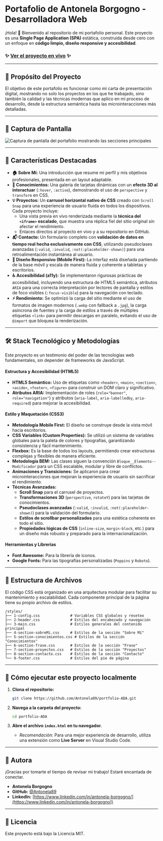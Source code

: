 # Portafolio de Antonela Borgogno - Desarrolladora Web

¡Hola! 👋 Bienvenido al repositorio de mi portafolio personal. Este proyecto es una **Single Page Application (SPA)** estática, construida desde cero con un enfoque en **código limpio, diseño responsive y accesibilidad**.

### ✨ **[Ver el proyecto en vivo](https://[URL-PROYECTO])** ✨

---

## 🚀 Propósito del Proyecto

El objetivo de este portafolio es funcionar como mi carta de presentación digital, mostrando no solo los proyectos en los que he trabajado, sino también la calidad y las técnicas modernas que aplico en mi proceso de desarrollo, desde la estructura semántica hasta las microinteracciones más detalladas.

---

## 📸 Captura de Pantalla

![Captura de pantalla del portafolio mostrando las secciones principales](https://[URL-DE-UNA-CAPTURA-DE-PANTALLA])

---

## 🎯 Características Destacadas

*   **🏠 Sobre Mí:** Una introducción que resume mi perfil y mis objetivos profesionales, presentada en un layout adaptable.
*   **🧠 Conocimientos:** Una galería de tarjetas dinámicas con un **efecto 3D al interactuar** (`:hover`, `:active`), demostrando el uso de `perspective` y `transform` en CSS.
*   **💡 Proyectos:** Un **carrusel horizontal nativo de CSS** creado con `Scroll Snap` para una experiencia de usuario fluida en todos los dispositivos. Cada proyecto incluye:
    *   Una vista previa en vivo renderizada mediante la **técnica del `<iframe>` escalado**, que muestra una réplica fiel del sitio original sin afectar el rendimiento.
    *   Enlaces directos al proyecto en vivo y a su repositorio en GitHub.
*   **📬 Contacto:** Un formulario completo con **validación de datos en tiempo real hecha exclusivamente con CSS**, utilizando pseudoclases avanzadas (`:valid`, `:invalid`, `:not(:placeholder-shown)`) para una retroalimentación instantánea al usuario.
*   **🎨 Diseño Responsivo (Mobile First):** La interfaz está diseñada partiendo de la base móvil y escala de manera fluida y coherente a tabletas y escritorios.
*   **♿ Accesibilidad (a11y):** Se implementaron rigurosas prácticas de accesibilidad, incluyendo una estructura de HTML5 semántica, atributos `ARIA` para una correcta interpretación por lectores de pantalla y estilos de foco visibles (`:focus-visible`) para la navegación con teclado.
*   **⚡ Rendimiento:** Se optimizó la carga del sitio mediante el uso de formatos de imagen modernos (`.webp` con fallback a `.jpg`), la carga asíncrona de fuentes y la carga de estilos a través de múltiples etiquetas `<link>` para permitir descargas en paralelo, evitando el uso de `@import` que bloquea la renderización.

---

## 🛠️ Stack Tecnológico y Metodologías

Este proyecto es un testimonio del poder de las tecnologías web fundamentales, sin depender de frameworks de JavaScript.

#### Estructura y Accesibilidad (HTML5)
*   **HTML5 Semántico:** Uso de etiquetas como `<header>`, `<main>`, `<section>`, `<aside>`, `<footer>`, `<figure>` para construir un DOM claro y significativo.
*   **Atributos ARIA:** Implementación de roles (`role="banner"`, `role="navigation"`) y atributos (`aria-label`, `aria-labelledby`, `aria-required`) para mejorar la accesibilidad.

#### Estilo y Maquetación (CSS3)
*   **Metodología Mobile First:** El diseño se construye desde la vista móvil hacia escritorios.
*   **CSS Variables (Custom Properties):** Se utilizó un sistema de variables globales para la paleta de colores y tipografías, garantizando consistencia y fácil mantenimiento.
*   **Flexbox:** Es la base de todos los layouts, permitiendo crear estructuras complejas y flexibles de manera eficiente.
*   **Metodología BEM:** Las clases siguen la convención `Bloque__Elemento--Modificador` para un CSS escalable, modular y libre de conflictos.
*   **Animaciones y Transiciones:** Se aplicaron para crear microinteracciones que mejoran la experiencia de usuario sin sacrificar el rendimiento.
*   **Técnicas Avanzadas:**
    *   **Scroll Snap** para el carrusel de proyectos.
    *   **Transformaciones 3D** (`perspective`, `rotateY`) para las tarjetas de conocimientos.
    *   **Pseudoclases avanzadas** (`:valid`, `:invalid`, `:not(:placeholder-shown)`) para la validación del formulario.
    *   **Estilos de scrollbar personalizados** para una estética coherente en todo el sitio.
    *   **Propiedades lógicas de CSS** (`inline-size`, `margin-block`, etc.) para un diseño más robusto y preparado para la internacionalización.

#### Herramientas y Librerías
*   **Font Awesome:** Para la librería de iconos.
*   **Google Fonts:** Para las tipografías personalizadas (`Poppins` y `Roboto`).

---

## 📁 Estructura de Archivos

El código CSS está organizado en una arquitectura modular para facilitar su mantenimiento y escalabilidad. Cada componente principal de la página tiene su propio archivo de estilos.

```
/styles/
├── 1-config.css              # Variables CSS globales y reseteo
├── 2-header.css              # Estilos del encabezado y navegación
├── 3-main.css                # Estilos generales del contenido principal
├── 4-section-sobreMi.css     # Estilos de la sección "Sobre Mí"
├── 5-section-conocimientos.css # Estilos de la sección "Conocimientos"
├── 6-section-frase.css       # Estilos de la sección "Frase"
├── 7-section-proyectos.css   # Estilos de la sección "Proyectos"
├── 8-section-contacto.css    # Estilos de la sección "Contacto"
└── 9-footer.css              # Estilos del pie de página
```

---

## 🏁 Cómo ejecutar este proyecto localmente

1.  **Clona el repositorio:**
    ```bash
    git clone https://github.com/Antonela89/portfolio-ADA.git
    ```

2.  **Navega a la carpeta del proyecto:**
    ```bash
    cd portfolio-ADA
    ```

3.  **Abre el archivo `index.html` en tu navegador.**
    *   *Recomendación:* Para una mejor experiencia de desarrollo, utiliza una extensión como **Live Server** en Visual Studio Code.

---

## 👤 Autora

¡Gracias por tomarte el tiempo de revisar mi trabajo! Estaré encantada de conectar.

*   **Antonela Borgogno**
*   **GitHub:** [@Antonela89](https://github.com/Antonela89)
*   **LinkedIn:** [https://www.linkedin.com/in/antonela-borgogno/](https://www.linkedin.com/in/antonela-borgogno])

---

## 📜 Licencia

Este proyecto está bajo la Licencia MIT.